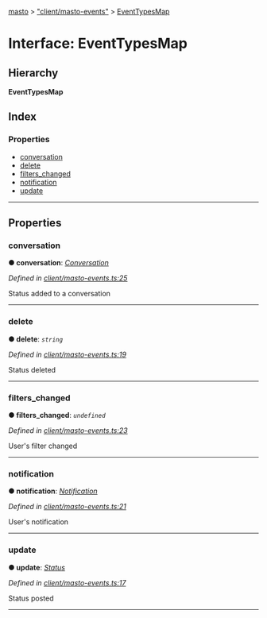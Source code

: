[masto](../README.md) > ["client/masto-events"](../modules/_client_masto_events_.md) > [EventTypesMap](../interfaces/_client_masto_events_.eventtypesmap.md)

# Interface: EventTypesMap

## Hierarchy

**EventTypesMap**

## Index

### Properties

* [conversation](_client_masto_events_.eventtypesmap.md#conversation)
* [delete](_client_masto_events_.eventtypesmap.md#delete)
* [filters_changed](_client_masto_events_.eventtypesmap.md#filters_changed)
* [notification](_client_masto_events_.eventtypesmap.md#notification)
* [update](_client_masto_events_.eventtypesmap.md#update)

---

## Properties

<a id="conversation"></a>

###  conversation

**● conversation**: *[Conversation](_entities_conversation_.conversation.md)*

*Defined in [client/masto-events.ts:25](https://github.com/neet/masto.js/blob/886ec98/src/client/masto-events.ts#L25)*

Status added to a conversation

___
<a id="delete"></a>

###  delete

**● delete**: *`string`*

*Defined in [client/masto-events.ts:19](https://github.com/neet/masto.js/blob/886ec98/src/client/masto-events.ts#L19)*

Status deleted

___
<a id="filters_changed"></a>

###  filters_changed

**● filters_changed**: *`undefined`*

*Defined in [client/masto-events.ts:23](https://github.com/neet/masto.js/blob/886ec98/src/client/masto-events.ts#L23)*

User's filter changed

___
<a id="notification"></a>

###  notification

**● notification**: *[Notification](_entities_notification_.notification.md)*

*Defined in [client/masto-events.ts:21](https://github.com/neet/masto.js/blob/886ec98/src/client/masto-events.ts#L21)*

User's notification

___
<a id="update"></a>

###  update

**● update**: *[Status](_entities_status_.status.md)*

*Defined in [client/masto-events.ts:17](https://github.com/neet/masto.js/blob/886ec98/src/client/masto-events.ts#L17)*

Status posted

___

